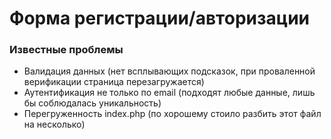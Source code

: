 # Форма регистрации/авторизации

### Известные проблемы

- Валидация данных (нет всплывающих подсказок, при проваленной верификации страница перезагружается)
- Аутентификация не только по email (подходят любые данные, лишь бы соблюдалась уникальность)
- Перегруженность index.php (по хорошему стоило разбить этот файл на несколько)